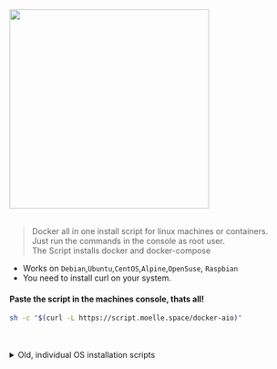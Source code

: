 <img src="https://git.moelle.space/hxcde/docker-aio/raw/branch/main/dockeraio.png" width="350"/>
<br>
<br>

> Docker all in one install script for linux machines or containers.<br>
> Just run the commands in the console as root user.<br>
> The Script installs docker and docker-compose

- Works on `Debian`,`Ubuntu`,`CentOS`,`Alpine`,`OpenSuse`, `Raspbian`
- You need to install curl on your system.
#### Paste the script in the machines console, thats all!
```bash
sh -c "$(curl -L https://script.moelle.space/docker-aio)"
```

<br>
<br>
<details> 
<summary>Old, individual OS installation scripts </summary>

## Individual systems
### Alpine
First install curl on the machine
```bash
apk add curl
```
Then paste the script in the machines console
```bash
sh -c "$(curl -L https://git.moelle.space/hxcde/docker-aio/raw/branch/main/alpine.sh)"
```
- I recommend using Alpine 3.15 and not 3.16. Alpine 3.16 creates OCI errors.
### Debian
First install curl and sudo on the machine
```bash
apt-get install curl sudo -y
```
Then paste the script in the machines console
```bash
bash -c "$(curl -L https://git.moelle.space/hxcde/docker-aio/raw/branch/main/debian.sh)"
```

### Ubuntu
First install curl on the machine
```bash
apt-get install curl -y
```
Then paste the script in the machines console
```bash
bash -c "$(curl -L https://git.moelle.space/hxcde/docker-aio/raw/branch/main/ubuntu.sh)"
```
### CentOS
Paste the script in the machines console
```bash
bash -c "$(curl -L https://git.moelle.space/hxcde/docker-aio/raw/branch/main/centos.sh)"
```
</details> 